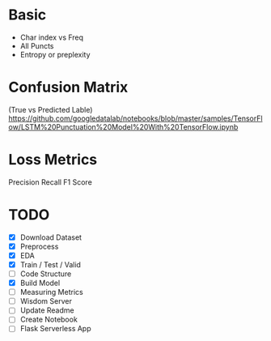 # Basic
- Char index vs Freq
- All Puncts
- Entropy or preplexity


# Confusion Matrix
(True vs Predicted Lable)
https://github.com/googledatalab/notebooks/blob/master/samples/TensorFlow/LSTM%20Punctuation%20Model%20With%20TensorFlow.ipynb

# Loss Metrics
Precision
Recall
F1 Score

# TODO
- [x] Download Dataset
- [x] Preprocess
- [x] EDA
- [x] Train / Test / Valid
- [ ] Code Structure
- [x] Build Model
- [ ] Measuring Metrics
- [ ] Wisdom Server
- [ ] Update Readme
- [ ] Create Notebook
- [ ] Flask Serverless App
